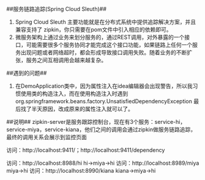 ##服务链路追踪(Spring Cloud Sleuth)##
1. Spring Cloud Sleuth 主要功能就是在分布式系统中提供追踪解决方案，并且兼容支持了 zipkin，你只需要在pom文件中引入相应的依赖即可。
2. 微服务架构上通过业务来划分服务的，通过REST调用，对外暴露的一个接口，可能需要很多个服务协同才能完成这个接口功能，如果链路上任何一个服务出现问题或者网络超时，都会形成导致接口调用失败。随着业务的不断扩张，服务之间互相调用会越来越复杂。


##遇到的问题##
1. 在DemoApplication类中，因为属性注入在idea编辑器会出现警告，所以我习惯使用类的构造注入，而在使用构造注入时遇到org.springframework.beans.factory.UnsatisfiedDependencyException
最后找了半天原因，改成原来的属性注入就可以了。


##说明##
zipkin-server是服务跟踪控制台，现在有3个服务：service-hi，service-miya，service-kiana，他们之间的调用会通过zipkin做服务链路追踪，最终的调用关系会展示到监控页面

访问：http://localhost:9411/；http://localhost:9411/dependency

访问：http://localhost:8988/hi           hi->miya->hi
访问：http://localhost:8989/miya 		 miya->hi
访问：http://localhost:8990/kiana 		 kiana->miya->hi
